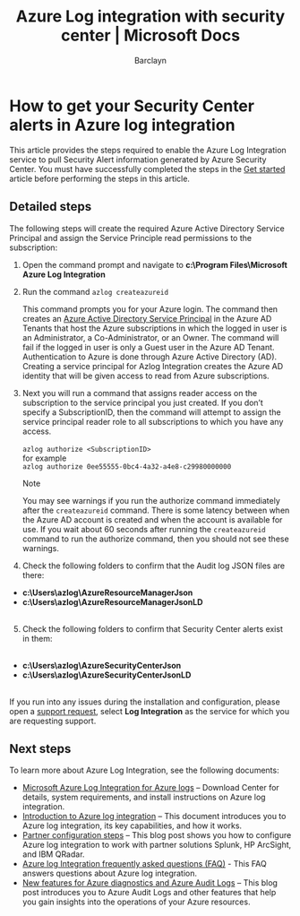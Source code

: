 ﻿---
title: Azure Log integration with security center | Microsoft Docs
description: Learn how to get Azure Security center alerts working with Log integration
services: security
documentationcenter: na
author: Barclayn
manager: MBaldwin
editor: TomShinder

ms.assetid:
ms.service: security
ms.devlang: na
ms.topic: article
ms.tgt_pltfrm: na
ums.workload: na
ms.date: 08/29/2017
ms.author: barclayn
ms.custom: azlog

---
# How to get your Security Center alerts in Azure log integration

This article provides the steps required to enable the Azure Log Integration service to pull Security Alert information generated by Azure Security Center. You must have successfully completed the steps in the  [Get started](security-azure-log-integration-get-started.md) article before performing the steps in this article.

## Detailed steps

The following steps will create the required Azure Active Directory Service Principal and assign the Service Principle read permissions to the subscription:
1. Open the command prompt and navigate to **c:\Program Files\Microsoft Azure Log Integration**
2. Run the command
 ``azlog createazureid``

    This command prompts you for your Azure login. The command then creates an [Azure Active Directory Service Principal](../active-directory/develop/active-directory-application-objects.md) in the Azure AD Tenants that host the Azure subscriptions in which the logged in user is an Administrator, a Co-Administrator, or an Owner. The command will fail if the logged in user is only a Guest user in the Azure AD Tenant. Authentication to Azure is done through Azure Active Directory (AD). Creating a service principal for Azlog Integration creates the Azure AD identity that will be given access to read from Azure subscriptions.

3. Next you will run a command that assigns reader access on the subscription to the service principal you just created. If you don’t specify a SubscriptionID, then the command will attempt to assign the service principal reader role to all subscriptions to which you have any access. </br></br>
``azlog authorize <SubscriptionID>`` </br> for example </br>
``azlog authorize 0ee55555-0bc4-4a32-a4e8-c29980000000``

    >[!NOTE]
    You may see warnings if you run the authorize command immediately after the ```createazureid``` command. There is some latency between when the Azure AD account is created and when the account is available for use. If you wait about 60 seconds after running the ```createazureid``` command to run the authorize command, then you should not see these warnings.

4. Check the following folders to confirm that the Audit log JSON files are there:
 * **c:\Users\azlog\AzureResourceManagerJson**
 * **c:\Users\azlog\AzureResourceManagerJsonLD** </br></br>
5. Check the following folders to confirm that Security Center alerts exist in them:</br></br>
 * **c:\Users\azlog\AzureSecurityCenterJson**
 * **c:\Users\azlog\AzureSecurityCenterJsonLD** </br></br>

If you run into any issues during the installation and configuration, please open a [support request](/azure-supportability/how-to-create-azure-support-request.md), select **Log Integration** as the service for which you are requesting support.

## Next steps
To learn more about Azure Log Integration, see the following documents:

* [Microsoft Azure Log Integration for Azure logs](https://www.microsoft.com/download/details.aspx?id=53324) – Download Center for details, system requirements, and install instructions on Azure log integration.
* [Introduction to Azure log integration](security-azure-log-integration-overview.md) – This document introduces you to Azure log integration, its key capabilities, and how it works.
* [Partner configuration steps](https://blogs.msdn.microsoft.com/azuresecurity/2016/08/23/azure-log-siem-configuration-steps/) – This blog post shows you how to configure Azure log integration to work with partner solutions Splunk, HP ArcSight, and IBM QRadar.
* [Azure log Integration frequently asked questions (FAQ)](security-azure-log-integration-faq.md) - This FAQ answers questions about Azure log integration.
* [New features for Azure diagnostics and Azure Audit Logs](https://azure.microsoft.com/blog/new-features-for-azure-diagnostics-and-azure-audit-logs/) – This blog post introduces you to Azure Audit Logs and other features that help you gain insights into the operations of your Azure resources.
